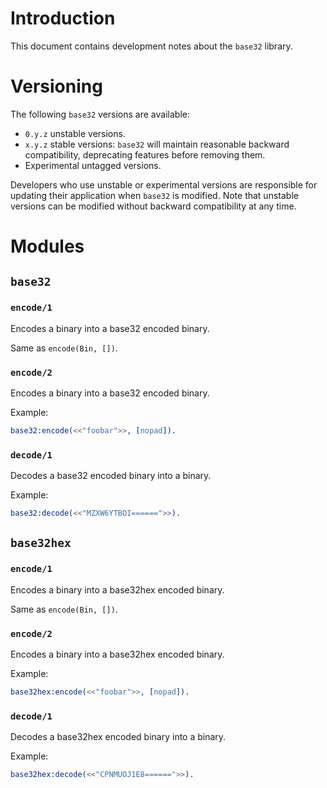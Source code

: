 # Introduction
This document contains development notes about the `base32` library.

# Versioning
The following `base32` versions are available:
- `0.y.z` unstable versions.
- `x.y.z` stable versions: `base32` will maintain reasonable backward
  compatibility, deprecating features before removing them.
- Experimental untagged versions.

Developers who use unstable or experimental versions are responsible for
updating their application when `base32` is modified. Note that unstable
versions can be modified without backward compatibility at any time.

# Modules
## `base32`
### `encode/1`
Encodes a binary into a base32 encoded binary.

Same as `encode(Bin, [])`.

### `encode/2`
Encodes a binary into a base32 encoded binary.

Example:
```erlang
base32:encode(<<"foobar">>, [nopad]).
```

### `decode/1`
Decodes a base32 encoded binary into a binary.

Example:
```erlang
base32:decode(<<"MZXW6YTBOI======">>).
```

## `base32hex`
### `encode/1`
Encodes a binary into a base32hex encoded binary.

Same as `encode(Bin, [])`.

### `encode/2`
Encodes a binary into a base32hex encoded binary.

Example:
```erlang
base32hex:encode(<<"foobar">>, [nopad]).
```

### `decode/1`
Decodes a base32hex encoded binary into a binary.

Example:
```erlang
base32hex:decode(<<"CPNMUOJ1E8======">>).
```
